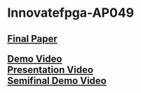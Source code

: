 # Innovatefpga-AP049
<h2>

[Final Paper](http://www.innovatefpga.com/cgi-bin/innovate/teams.pl?Id=AP049&All=1)

[Demo Video](https://youtu.be/EHzcJHJ4WhU)<br>
[Presentation Video](https://youtu.be/MtJmKKRCLlM)<br>
[Semifinal Demo Video](https://youtu.be/G_AMQiRGlIs)<br>
</h2>
